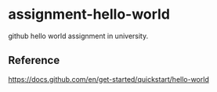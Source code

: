 # assignment-hello-world
github hello world assignment in university.

## Reference
https://docs.github.com/en/get-started/quickstart/hello-world
